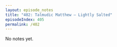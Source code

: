 ```yaml
---
layout: episode_notes
title: "402: Talmudic Matthew — Lightly Salted"
episodeIndex: 405
permalink: /402
---
```

No notes yet.
